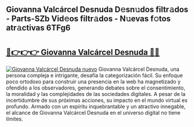 ## Giovanna Valcárcel Desnuda D𝚎sn𝚞dos filtr𝚊dos - Parts-SZb Vid𝚎os filtr𝚊dos - N𝚞evas f𝚘tos atr𝚊ctivas 6TFg6

# <h2><a href="http://mbcbol.tromn.icu/?c=Giovanna+Valc%c3%a1rcel+Desnuda">🔗👉👉👉 Giovanna Valcárcel Desnuda 🔗🔗</a></h2>

[![Giovanna Valcárcel Desnuda nuevo](https://i.imgur.com/pEAQMta.gif)](http://mbcbol.tromn.icu/?c=Giovanna+Valc%c3%a1rcel+Desnuda)
Giovanna Valcárcel Desnuda, una persona compleja e intrigante, desafía la categorización fácil. Su enfoque poco ortodoxo para construir una presencia en la web ha magnetizado y ofendido a los observadores, generando debates sobre el consentimiento, la moralidad y las complejidades de las sociedades digitales. A pesar de la incertidumbre de sus próximas acciones, su impacto en el mundo virtual es profundo. Armado con un espíritu inquebrantable y un atractivo innegable, el alcance de Giovanna Valcárcel Desnuda en el universo digital no tiene límites.
